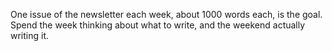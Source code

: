 One issue of the newsletter each week, about 1000 words
each, is the goal. Spend the week thinking about what
to write, and the weekend actually writing it.
